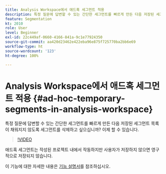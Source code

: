 ```yaml
---
title: Analysis Workspace에서 애드혹 세그먼트 적용
description: 특정 질문에 답변할 수 있는 간단한 세그먼트를 빠르게 만든 다음 저장된 세그먼트 목록이 채워지지 않도록 세그먼트를 삭제하고 싶으십니까? 이제 할 수 있습니다.
feature: Segmentation
kt: 2010
role: User
level: Beginner
exl-id: 22c449af-0660-4166-841a-9c1e77924350
source-git-commit: aa420d23462e422eba96e875f725770ba2bb6e69
workflow-type: ht
source-wordcount: '123'
ht-degree: 100%

---
```


# Analysis Workspace에서 애드혹 세그먼트 적용 {#ad-hoc-temporary-segments-in-analysis-workspace}

특정 질문에 답변할 수 있는 간단한 세그먼트를 빠르게 만든 다음 저장된 세그먼트 목록이 채워지지 않도록 세그먼트를 삭제하고 싶으십니까? 이제 할 수 있습니다.

>[!VIDEO](https://video.tv.adobe.com/v/23978/?quality=12)

애드혹 세그먼트는 작성된 프로젝트 내에서 작동하지만 사용자가 저장하지 않으면 영구적으로 저장되지 않습니다.

이 기능에 대한 자세한 내용은 [기능 설명서](https://experienceleague.adobe.com/docs/analytics/analyze/analysis-workspace/components/segments/ad-hoc-segments.html?lang=ko-KR)를 참조하십시오.

